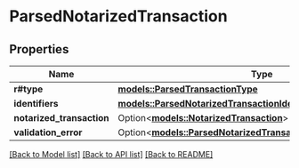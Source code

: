 # ParsedNotarizedTransaction

## Properties

Name | Type | Description | Notes
------------ | ------------- | ------------- | -------------
**r#type** | [**models::ParsedTransactionType**](ParsedTransactionType.md) |  | 
**identifiers** | [**models::ParsedNotarizedTransactionIdentifiers**](ParsedNotarizedTransactionIdentifiers.md) |  | 
**notarized_transaction** | Option<[**models::NotarizedTransaction**](NotarizedTransaction.md)> |  | [optional]
**validation_error** | Option<[**models::ParsedNotarizedTransactionAllOfValidationError**](ParsedNotarizedTransaction_allOf_validation_error.md)> |  | [optional]

[[Back to Model list]](../README.md#documentation-for-models) [[Back to API list]](../README.md#documentation-for-api-endpoints) [[Back to README]](../README.md)


